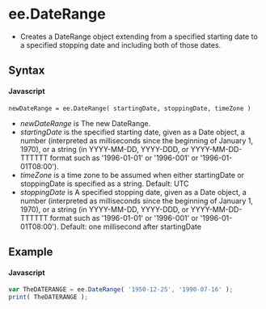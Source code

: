 # ee.DateRange
- Creates a DateRange object extending from a specified starting date to a specified stopping date and including both of those dates.

## Syntax

#### Javascript
```
newDateRange = ee.DateRange( startingDate, stoppingDate, timeZone )
```

- *newDateRange* is The new DateRange.
- *startingDate* is the specified starting date, given as a Date object, a number (interpreted as milliseconds since the beginning of January 1, 
1970),  or a string (in YYYY-MM-DD, YYYY-DDD, or YYYY-MM-DD-TTTTTT format such as '1996-01-01' or '1996-001' or '1996-01-01T08:00').
- *timeZone* is a time zone to be assumed when either startingDate or stoppingDate is specified as a string.  Default: UTC
- *stoppingDate* is A specified stopping date, given as a Date object, a number (interpreted as milliseconds since the beginning of January 1, 1970), 
or a string (in YYYY-MM-DD, YYYY-DDD, or YYYY-MM-DD-TTTTTT format such as '1996-01-01' or '1996-001' or '1996-01-01T08:00'). Default: one millisecond after startingDate 


## Example

#### Javascript
```javascript
var TheDATERANGE = ee.DateRange( '1950-12-25', '1990-07-16' );
print( TheDATERANGE );
```
